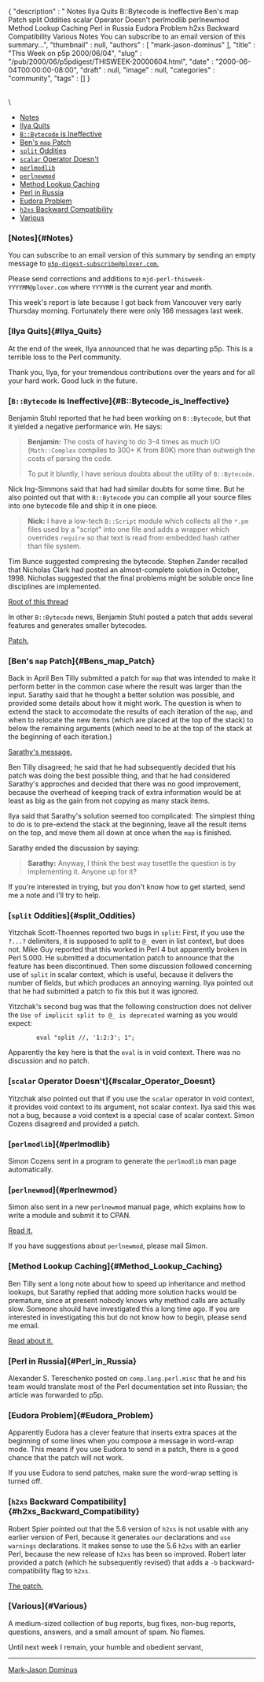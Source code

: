 {
   "description" : " Notes Ilya Quits B::Bytecode is Ineffective Ben's map Patch split Oddities scalar Operator Doesn't perlmodlib perlnewmod Method Lookup Caching Perl in Russia Eudora Problem h2xs Backward Compatibility Various Notes You can subscribe to an email version of this summary...",
   "thumbnail" : null,
   "authors" : [
      "mark-jason-dominus"
   ],
   "title" : "This Week on p5p 2000/06/04",
   "slug" : "/pub/2000/06/p5pdigest/THISWEEK-20000604.html",
   "date" : "2000-06-04T00:00:00-08:00",
   "draft" : null,
   "image" : null,
   "categories" : "community",
   "tags" : []
}





\
\

-   [Notes](#Notes)
-   [Ilya Quits](#Ilya_Quits)
-   [`B::Bytecode` is Ineffective](#B::Bytecode_is_Ineffective)
-   [Ben's `map` Patch](#Bens_map_Patch)
-   [`split` Oddities](#split_Oddities)
-   [`scalar` Operator Doesn't](#scalar_Operator_Doesnt)
-   [`perlmodlib`](#perlmodlib)
-   [`perlnewmod`](#perlnewmod)
-   [Method Lookup Caching](#Method_Lookup_Caching)
-   [Perl in Russia](#Perl_in_Russia)
-   [Eudora Problem](#Eudora_Problem)
-   [`h2xs` Backward Compatibility](#h2xs_Backward_Compatibility)
-   [Various](#Various)

### [Notes]{#Notes}

You can subscribe to an email version of this summary by sending an
empty message to
[`p5p-digest-subscribe@plover.com`.](mailto:p5p-digest-subscribe@plover.com)

Please send corrections and additions to
`mjd-perl-thisweek-YYYYMM@plover.com` where `YYYYMM` is the current year
and month.

This week's report is late because I got back from Vancouver very early
Thursday morning. Fortunately there were only 166 messages last week.

### [Ilya Quits]{#Ilya_Quits}

At the end of the week, Ilya announced that he was departing p5p. This
is a terrible loss to the Perl community.

Thank you, Ilya, for your tremendous contributions over the years and
for all your hard work. Good luck in the future.

### [`B::Bytecode` is Ineffective]{#B::Bytecode_is_Ineffective}

Benjamin Stuhl reported that he had been working on `B::Bytecode`, but
that it yielded a negative performance win. He says:

> **Benjamin:** The costs of having to do 3-4 times as much I/O
> (`Math::Complex` compiles to 300+ K from 80K) more than outweigh the
> costs of parsing the code.
>
> To put it bluntly, I have serious doubts about the utility of
> `B::Bytecode`.

Nick Ing-Simmons said that had had similar doubts for some time. But he
also pointed out that with `B::Bytecode` you can compile all your source
files into one bytecode file and ship it in one piece.

> **Nick:** I have a low-tech `B::Script` module which collects all the
> `*.pm` files used by a "script" into one file and adds a wrapper which
> overrides `require` so that text is read from embedded hash rather
> than file system.

Tim Bunce suggested compresing the bytecode. Stephen Zander recalled
that Nicholas Clark had posted an almost-complete solution in October,
1998. Nicholas suggested that the final problems might be soluble once
line disciplines are implemented.

[Root of this
thread](http://www.xray.mpe.mpg.de/mailing-lists/perl5-porters/2000-05/msg01109.html)

In other `B::Bytecode` news, Benjamin Stuhl posted a patch that adds
several features and generates smaller bytecodes.

[Patch.](http://www.xray.mpe.mpg.de/mailing-lists/perl5-porters/2000-06/msg00057.html)

### [Ben's `map` Patch]{#Bens_map_Patch}

Back in April Ben Tilly submitted a patch for `map` that was intended to
make it perform better in the common case where the result was larger
than the input. Sarathy said that he thought a better solution was
possible, and provided some details about how it might work. The
question is when to extend the stack to accomodate the results of each
iteration of the `map`, and when to relocate the new items (which are
placed at the top of the stack) to below the remaining arguments (which
need to be at the top of the stack at the beginning of each iteration.)

[Sarathy's
message.](http://www.xray.mpe.mpg.de/mailing-lists/perl5-porters/2000-05/msg01154.html)

Ben Tilly disagreed; he said that he had subsequently decided that his
patch was doing the best possible thing, and that he had considered
Sarathy's approches and decided that there was no good improvement,
because the overhead of keeping track of extra information would be at
least as big as the gain from not copying as many stack items.

Ilya said that Sarathy's solution seemed too complicated: The simplest
thing to do is to pre-extend the stack at the beginning, leave all the
result items on the top, and move them all down at once when the `map`
is finished.

Sarathy ended the discussion by saying:

> **Sarathy:** Anyway, I think the best way tosettle the question is by
> implementing it. Anyone up for it?

If you're interested in trying, but you don't know how to get started,
send me a note and I'll try to help.

### [`split` Oddities]{#split_Oddities}

Yitzchak Scott-Thoennes reported two bugs in `split`: First, if you use
the `?...?` delimiters, it is supposed to split to `@_` even in list
context, but does not. Mike Guy reported that this worked in Perl 4 but
apparently broken in Perl 5.000. He submitted a documentation patch to
announce that the feature has been discontinued. Then some discussion
followed concerning use of `split` in scalar context, which is useful,
because it delivers the number of fields, but which produces an annoying
warning. Ilya pointed out that he had submitted a patch to fix this but
it was ignored.

Yitzchak's second bug was that the following construction does not
deliver the `Use of implicit split to @_ is deprecated` warning as you
would expect:

            eval "split //, '1:2:3'; 1";

Apparently the key here is that the `eval` is in void context. There was
no discussion and no patch.

### [`scalar` Operator Doesn't]{#scalar_Operator_Doesnt}

Yitzchak also pointed out that if you use the `scalar` operator in void
context, it provides void context to its argument, not scalar context.
Ilya said this was not a bug, because a void context is a special case
of scalar context. Simon Cozens disagreed and provided a patch.

### [`perlmodlib`]{#perlmodlib}

Simon Cozens sent in a program to generate the `perlmodlib` man page
automatically.

### [`perlnewmod`]{#perlnewmod}

Simon also sent in a new `perlnewmod` manual page, which explains how to
write a module and submit it to CPAN.

[Read
it.](http://www.xray.mpe.mpg.de/mailing-lists/perl5-porters/2000-05/msg01095.html)

If you have suggestions about `perlnewmod`, please mail Simon.

### [Method Lookup Caching]{#Method_Lookup_Caching}

Ben Tilly sent a long note about how to speed up inheritance and method
lookups, but Sarathy replied that adding more solution hacks would be
premature, since at present nobody knows why method calls are actually
slow. Someone should have investigated this a long time ago. If you are
interested in investigating this but do not know how to begin, please
send me email.

[Read about
it.](http://www.xray.mpe.mpg.de/mailing-lists/perl5-porters/2000-05/msg01102.html)

### [Perl in Russia]{#Perl_in_Russia}

Alexander S. Tereschenko posted on `comp.lang.perl.misc` that he and his
team would translate most of the Perl documentation set into Russian;
the article was forwarded to p5p.

### [Eudora Problem]{#Eudora_Problem}

Apparently Eudora has a clever feature that inserts extra spaces at the
beginning of some lines when you compose a message in word-wrap mode.
This means if you use Eudora to send in a patch, there is a good chance
that the patch will not work.

If you use Eudora to send patches, make sure the word-wrap setting is
turned off.

### [`h2xs` Backward Compatibility]{#h2xs_Backward_Compatibility}

Robert Spier pointed out that the 5.6 version of `h2xs` is not usable
with any earlier version of Perl, because it generates `our`
declarations and `use warnings` declarations. It makes sense to use the
5.6 `h2xs` with an earlier Perl, because the new release of `h2xs` has
been so improved. Robert later provided a patch (which he subsequently
revised) that adds a `-b` backward-compatibility flag to `h2xs`.

[The
patch.](http://www.xray.mpe.mpg.de/mailing-lists/perl5-porters/2000-06/msg00147.html)

### [Various]{#Various}

A medium-sized collection of bug reports, bug fixes, non-bug reports,
questions, answers, and a small amount of spam. No flames.

Until next week I remain, your humble and obedient servant,

------------------------------------------------------------------------

[Mark-Jason Dominus](mailto:mjd-perl-thisweek-200006+@plover.com)


